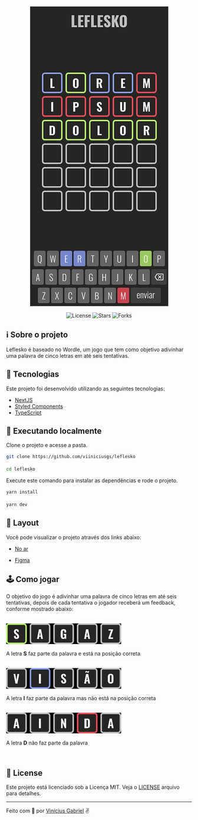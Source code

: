 <p align="center">
  <img alt="SpaceY" src=".github/Leflesko.png">
</p>

<p align="center">
  <img src="https://img.shields.io/github/license/viiniciusgs/leflesko?color=blue" alt="License">

  <img src="https://img.shields.io/github/stars/viiniciusgs/leflesko?color=blue" alt="Stars">

  <img src="https://img.shields.io/github/forks/viiniciusgs/leflesko?color=blue" alt="Forks">
</p>

## ℹ️ Sobre o projeto

Leflesko é baseado no Wordle, um jogo que tem como objetivo adivinhar uma palavra de cinco letras em até seis tentativas.

## 🧪 Tecnologias

Este projeto foi desenvolvido utilizando as seguintes tecnologias:

- [NextJS](https://nextjs.org/)
- [Styled Components](https://styled-components.com/)
- [TypeScript](https://www.typescriptlang.org/pt/)

## 🚀 Executando localmente

Clone o projeto e acesse a pasta.

```bash
git clone https://github.com/viiniciusgs/leflesko

cd leflesko
```

Execute este comando para instalar as dependências e rode o projeto.

```bash
yarn install

yarn dev
```

## 🔖 Layout

Você pode visualizar o projeto através dos links abaixo:

- [No ar](https://leflesko.vercel.app/)

- [Figma](https://www.figma.com/file/3YUR1QGzMmowMahmDmAfrc/Leflesko?node-id=2%3A2)

## 🕹️ Como jogar

O objetivo do jogo é adivinhar uma palavra de cinco letras em até seis tentativas, depois de cada tentativa o jogador receberá um feedback, conforme mostrado abaixo:

</br>

<img src=".github/Example1.png" alt="Example 1">

A letra **S** faz parte da palavra e está na posição correta

</br>

<img src=".github/Example2.png" alt="Example 2">

A letra **I** faz parte da palavra mas não está na posição correta

</br>

<img src=".github/Example3.png" alt="Example 3">

A letra **D** não faz parte da palavra

</br>

## 📝 License

Este projeto está licenciado sob a Licença MIT. Veja o [LICENSE](LICENSE) arquivo para detalhes.

---

Feito com 💙 por [Vinicius Gabriel](https://www.linkedin.com/in/viiniciusgs/) ✌️
